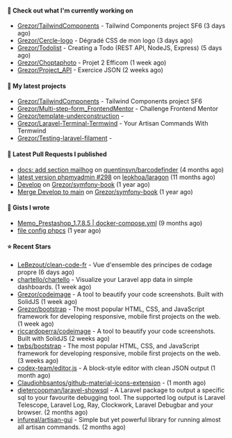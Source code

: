 #### 👷 Check out what I'm currently working on

- [Grezor/TailwindComponents](https://github.com/Grezor/TailwindComponents) - Tailwind Components project SF6 (3 days ago)
- [Grezor/Cercle-logo](https://github.com/Grezor/Cercle-logo) - Dégradé CSS de mon logo  (3 days ago)
- [Grezor/Todolist](https://github.com/Grezor/Todolist) - Creating a Todo (REST API, NodeJS, Express) (5 days ago)
- [Grezor/Choptaphoto](https://github.com/Grezor/Choptaphoto) - Projet 2 Efficom (1 week ago)
- [Grezor/Project_API](https://github.com/Grezor/Project_API) - Exercice JSON (2 weeks ago)

#### 🌱 My latest projects

- [Grezor/TailwindComponents](https://github.com/Grezor/TailwindComponents) - Tailwind Components project SF6
- [Grezor/Multi-step-form_FrontendMentor](https://github.com/Grezor/Multi-step-form_FrontendMentor) - Challenge Frontend Mentor
- [Grezor/template-underconstruction](https://github.com/Grezor/template-underconstruction) - 
- [Grezor/Laravel-Terminal-Termwind](https://github.com/Grezor/Laravel-Terminal-Termwind) - Your Artisan Commands With Termwind
- [Grezor/Testing-laravel-filament](https://github.com/Grezor/Testing-laravel-filament) - 

#### 🔨 Latest Pull Requests I published

- [docs: add section mailhog](https://github.com/quentinsvn/barcodefinder/pull/2) on [quentinsvn/barcodefinder](https://github.com/quentinsvn/barcodefinder) (4 months ago)
- [latest version phpmyadmin #298](https://github.com/leokhoa/laragon/pull/299) on [leokhoa/laragon](https://github.com/leokhoa/laragon) (11 months ago)
- [Develop](https://github.com/Grezor/symfony-book/pull/2) on [Grezor/symfony-book](https://github.com/Grezor/symfony-book) (1 year ago)
- [Merge Develop to main](https://github.com/Grezor/symfony-book/pull/1) on [Grezor/symfony-book](https://github.com/Grezor/symfony-book) (1 year ago)

#### 📓 Gists I wrote

- [Memo_Prestashop_1.7.8.5 | docker-compose.yml](https://gist.github.com/eb78b378ed9f40780dc077b361ead337) (9 months ago)
- [file config phpcs](https://gist.github.com/27d8a6056d2e171aed20c26699439861) (1 year ago)

#### ⭐ Recent Stars

- [LeBezout/clean-code-fr](https://github.com/LeBezout/clean-code-fr) - Vue d&#39;ensemble des principes de codage propre (6 days ago)
- [chartello/chartello](https://github.com/chartello/chartello) - Visualize your Laravel app data in simple dashboards. (1 week ago)
- [Grezor/codeimage](https://github.com/Grezor/codeimage) - A tool to beautify your code screenshots. Built with SolidJS (1 week ago)
- [Grezor/bootstrap](https://github.com/Grezor/bootstrap) - The most popular HTML, CSS, and JavaScript framework for developing responsive, mobile first projects on the web. (1 week ago)
- [riccardoperra/codeimage](https://github.com/riccardoperra/codeimage) - A tool to beautify your code screenshots. Built with SolidJS (2 weeks ago)
- [twbs/bootstrap](https://github.com/twbs/bootstrap) - The most popular HTML, CSS, and JavaScript framework for developing responsive, mobile first projects on the web. (3 weeks ago)
- [codex-team/editor.js](https://github.com/codex-team/editor.js) - A block-style editor with clean JSON output (1 month ago)
- [Claudiohbsantos/github-material-icons-extension](https://github.com/Claudiohbsantos/github-material-icons-extension) -  (1 month ago)
- [dietercoopman/laravel-showsql](https://github.com/dietercoopman/laravel-showsql) - A Laravel package to output a specific sql to your favourite debugging tool. The supported log output is Laravel Telescope, Laravel Log, Ray, Clockwork, Laravel Debugbar and your browser. (2 months ago)
- [infureal/artisan-gui](https://github.com/infureal/artisan-gui) - Simple but yet powerful library for running almost all artisan commands. (2 months ago)
